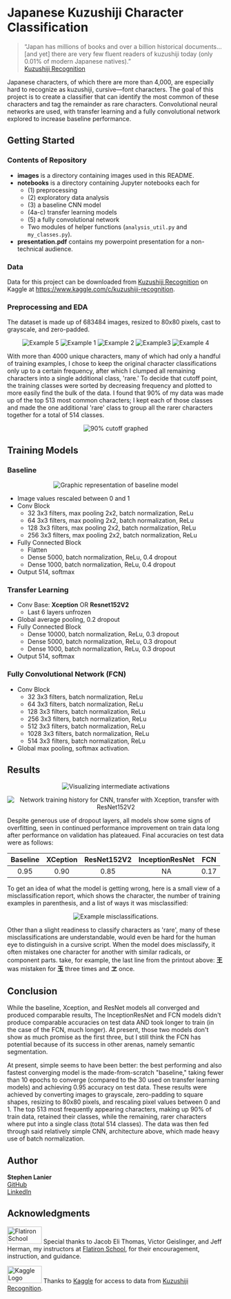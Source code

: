 # Japanese Kuzushiji Character Classification
>“Japan has millions of books and over a billion historical documents… [and yet] there are very few fluent readers of kuzushiji today (only 0.01% of modern Japanese natives).”</br>
>[Kuzushiji Recognition](https://www.kaggle.com/c/kuzushiji-recognition)</br>

Japanese characters, of which there are more than 4,000, are especially hard to recognize as kuzushiji, cursive—font characters. The goal of this project is to create a classifier that can identify the most common of these characters and tag the remainder as rare characters. Convolutional neural networks are used, with transfer learning and a fully convolutional network explored to increase baseline performance.

## Getting Started

### Contents of Repository
* **images** is a directory containing images used in this README.
* **notebooks** is a directory containing Jupyter notebooks each for
  * (1) preprocessing
  * (2) exploratory data analysis
  * (3) a baseline CNN model
  * (4a-c) transfer learning models
  * (5) a fully convolutional network
  * Two modules of helper functions (`analysis_util.py` and `my_classes.py`).
* **presentation.pdf** contains my powerpoint presentation for a non-technical audience.

### Data
Data for this project can be downloaded from [Kuzushiji Recognition](https://www.kaggle.com/c/kuzushiji-recognition) on Kaggle at https://www.kaggle.com/c/kuzushiji-recognition.

### Preprocessing and EDA
The dataset is made up of 683484 images, resized to 80x80 pixels, cast to grayscale, and zero-padded.

<center>

  ![Example 5](images/ex5.png) ![Example 1](images/ex1.png) ![Example 2](images/ex2.png) ![Example3](images/ex3.png) ![Example 4](images/ex4.png)

</center>

With more than 4000 unique characters, many of which had only a handful of
training examples, I chose to keep the original character classifications only up to
a certain frequency, after which I clumped all remaining characters into
a single additional class, 'rare.' To decide that cutoff point, the training classes were sorted by decreasing frequency and plotted to more easily find the bulk of the data. I found that 90% of my data was made up of the top 513 most common characters; I kept each of those classes and made the one additional 'rare' class to group all the rarer characters together for a total of 514 classes.

<center>

  ![90% cutoff graphed](images/cutoff.png)

</center>

## Training Models

### Baseline
<center>

  ![Graphic representation of baseline model](images/baseline_model.png)

</center>

* Image values rescaled between 0 and 1
* Conv Block
  * 32 3x3 filters, max pooling 2x2, batch normalization, ReLu
  * 64 3x3 filters, max pooling 2x2, batch normalization, ReLu
  * 128 3x3 filters, max pooling 2x2, batch normalization, ReLu
  * 256 3x3 filters, max pooling 2x2, batch normalization, ReLu
* Fully Connected Block
  * Flatten
  * Dense 5000, batch normalization, ReLu, 0.4 dropout
  * Dense 1000, batch normalization, ReLu, 0.4 dropout
* Output 514, softmax

### Transfer Learning
* Conv Base: **Xception** OR **Resnet152V2**
  * Last 6 layers unfrozen
* Global average pooling, 0.2 dropout
* Fully Connected Block
  * Dense 10000, batch normalization, ReLu, 0.3 dropout
  * Dense 5000, batch normalization, ReLu, 0.3 dropout
  * Dense 1000, batch normalization, ReLu, 0.3 dropout
* Output 514, softmax

### Fully Convolutional Network (FCN)
* Conv Block
  * 32 3x3 filters, batch normalization, ReLu
  * 64 3x3 filters, batch normalization, ReLu
  * 128 3x3 filters, batch normalization, ReLu
  * 256 3x3 filters, batch normalization, ReLu
  * 512 3x3 filters, batch normalization, ReLu
  * 1028 3x3 filters, batch normalization, ReLu
  * 514 3x3 filters, batch normalization, ReLu
* Global max pooling, softmax activation.


## Results

<center>

  ![Visualizing intermediate activations](images/activations.png)

</center>


<center>

  ![Network training history for CNN, transfer with Xception, transfer with ResNet152V2](images/comparison.png)

</center>

Despite generous use of dropout layers, all models show some signs of overfitting, seen in continued performance improvement on train data long after performance on validation has plateaued. Final accuracies on test data were as follows:

<center>

|Baseline|XCeption|ResNet152V2|InceptionResNet|FCN|
|:------:|:------:|:------:|:------:|:------:|
|0.95|0.90|0.85|NA|0.17|

</center>

To get an idea of what the model is getting wrong, here is a small view of a misclassification report, which shows the character, the number of training examples in parenthesis, and a list of ways it was misclassified:

<center>

  ![Example misclassifications.](images/ex_misclass.png)

</center>

Other than a slight readiness to classify characters as 'rare', many of these misclassifications are understandable, would even be hard for the human eye to distinguish in a cursive script. When the model does misclassify, it often mistakes one character for another with similar radicals, or component parts. take, for example, the last line from the printout above: **王**　was mistaken for **玉** three times and **ヱ** once.


## Conclusion

While the baseline, Xception, and ResNet models all converged and produced comparable results, The InceptionResNet and FCN models didn't produce comparable accuracies on test data AND took longer to train (in the case of the FCN, much longer). At present, those two models don't show as much promise as the first three, but I still think the FCN has potential because of its success in other arenas, namely semantic segmentation.

At present, simple seems to have been better: the best performing and also fastest converging model is the made-from-scratch "baseline," taking fewer than 10 epochs to converge (compared to the 30 used on transfer learning models) and achieving 0.95 accuracy on test data. These results were achieved by converting images to grayscale, zero-padding to square shapes, resizing to 80x80 pixels, and rescaling pixel values between 0 and 1. The top 513 most frequently appearing characters, making up 90% of train data, retained their classes, while the remaining, rarer characters where put into a single class (total 514 classes). The data was then fed through said relatively simple CNN, architecture above, which made heavy use of batch normalization.

## Author

**Stephen Lanier** <br/>
[GitHub](https://github.com/stlanier) <br/>
[LinkedIn](https://www.linkedin.com/in/stephen-lanier/)



## Acknowledgments

<a href="https://flatironschool.com"><img src="images/flatiron.png" width="80" height="40"  alt="Flatiron School Logo"/></a>
Special thanks to Jacob Eli Thomas, Victor Geislinger, and Jeff Herman, my instructors at [Flatiron School](https://flatironschool.com), for their encouragement, instruction, and guidance.

<a href="https://www.kaggle.com"><img src="images/kaggle.png" width="80" height="40"  alt="Kaggle Logo"/></a>
Thanks to [Kaggle](https://www.kaggle.com) for access to data from [Kuzushiji Recognition](https://www.kaggle.com/c/kuzushiji-recognition).
